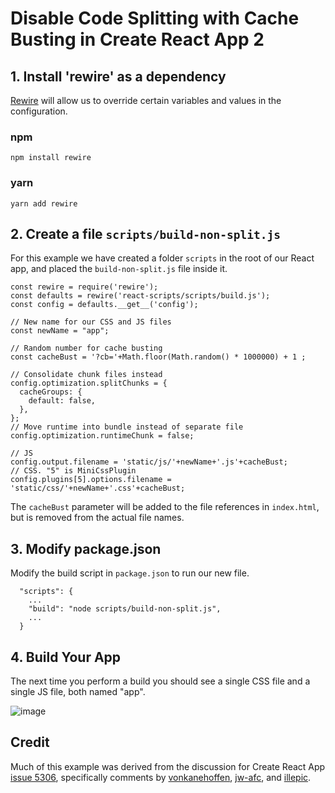 # Disable Code Splitting with Cache Busting in Create React App 2

## 1. Install 'rewire' as a dependency
[Rewire](https://github.com/jhnns/rewire "Rewire") will allow us to override certain variables and values in the configuration.
### npm
~~~~
npm install rewire	
~~~~
### yarn
~~~~
yarn add rewire	
~~~~

## 2. Create a file `scripts/build-non-split.js`
For this example we have created a folder `scripts` in the root of our React app, and placed the `build-non-split.js` file inside it.
~~~~
const rewire = require('rewire');
const defaults = rewire('react-scripts/scripts/build.js');
const config = defaults.__get__('config');

// New name for our CSS and JS files
const newName = "app";

// Random number for cache busting
const cacheBust = '?cb='+Math.floor(Math.random() * 1000000) + 1 ;

// Consolidate chunk files instead
config.optimization.splitChunks = {
  cacheGroups: {
    default: false,
  },
};
// Move runtime into bundle instead of separate file
config.optimization.runtimeChunk = false;

// JS
config.output.filename = 'static/js/'+newName+'.js'+cacheBust;
// CSS. "5" is MiniCssPlugin
config.plugins[5].options.filename = 'static/css/'+newName+'.css'+cacheBust;
~~~~
The `cacheBust` parameter will be added to the file references in `index.html`, but is removed from the actual file names.

## 3. Modify package.json
Modify the build script in `package.json` to run our new file.
~~~~
  "scripts": {
    ...
    "build": "node scripts/build-non-split.js",
    ...
  }
~~~~

## 4. Build Your App
The next time you perform a build you should see a single CSS file and a single JS file, both named "app".

![image](https://user-images.githubusercontent.com/12941979/58575422-9ce2c500-8207-11e9-86d0-5378f31ef563.png)

## Credit
Much of this example was derived from the discussion for Create React App [issue 5306](https://github.com/facebook/create-react-app/issues/5306 "Create React App issue 5306"), specifically comments by [vonkanehoffen](https://github.com/facebook/create-react-app/issues/5306#issuecomment-433425838 "vonkanehoffen"), [jw-afc](https://github.com/facebook/create-react-app/issues/5306#issuecomment-440945317 "jw-afc"), and [illepic](https://github.com/facebook/create-react-app/issues/5306#issuecomment-447948123 "illepic").
